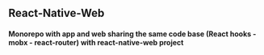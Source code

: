 ## React-Native-Web

#### Monorepo with app and web sharing the same code base (React hooks - mobx - react-router) with react-native-web project
